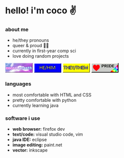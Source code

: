 # hello! i'm coco ✌️
### about me
* he/they pronouns
* queer & proud 🏳️‍🌈
* currently in first-year comp sci
* love doing random projects

![cocoelacanth](img/cocoelacanth.gif) ![he/him](img/he-him.gif) ![they/them](img/they-them.gif) ![pride NOW](img/pridenow.gif)

### languages
* most comfortable with HTML and CSS
* pretty comfortable with python
* currently learning java

### software i use
* **web browser:** firefox dev
* **text/code:** visual studio code, vim
* **java IDE:** eclipse
* **image editing:** paint.net
* **vector:** inkscape
